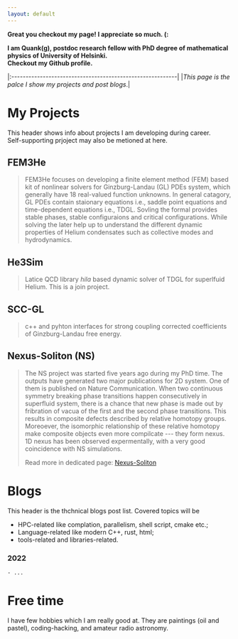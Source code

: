 ```yaml
---
layout: default
---
```


**Great you checkout my page! I appreciate so much. (:**

**I am Quank(g), postdoc research fellow with PhD degree of mathematical physics of University of Helsinki.**
<br/>
**Checkout my Github profile.**

|:----------------------------------------------------------|
|_This page is the palce I show my projects and post blogs_.|

# My Projects

This header shows info about projects I am developing during career.
<br/>
Self-supporting prjoject may also be metioned at here.

## FEM3He

> FEM3He focuses on developing a finite element method (FEM) based kit of nonlinear solvers for Ginzburg-Landau (GL) PDEs system, which generally have 18 real-valued function unknowns. 
> In general catagory, GL PDEs contain staionary equations i.e., saddle point equations and time-dependent equations i.e., TDGL. Sovling the formal provides stable phases, stable configuraions and 
> critical configurations. While solving the later help up to understand the different dynamic properties of Helium condensates such as collective modes and hydrodynamics.

## He3Sim

> Latice QCD library _hila_ based dynamic solver of TDGL for superlfuid Helium. This is a join project.

## SCC-GL

> c++ and pyhton interfaces for strong coupling corrected coefficients of Ginzburg-Landau free energy. 

## Nexus-Soliton (NS)

> The NS project was started five years ago during my PhD time. The outputs have generated two major publications for 2D system. One of them is published on Nature Communication.
> When two continuous symmetry breaking phase transitions happen consecutively in superfluid system, there is a chance that new phase is made out by fribration of vacua of the first and the second phase transitions.
> This results in composite defects described by relative homotopy groups. Moreoever, the isomorphic relationship of these relative homotopy make composite objects even more compilcate --- they form nexus.
> 1D nexus has been observed expermentally, with a very good coincidence with NS simulations.
>
> Read more in dedicated page: [Nexus-Soliton](./nexus_soliton.html)

# Blogs

This header is the thchnical blogs post list. Covered topics will be
* HPC-related like complation, parallelism, shell script, cmake etc.;
* Language-related like modern C++, rust, html;
* tools-related and libraries-related.

### 2022
    - ...

# Free time

I have few hobbies which I am really good at. They are paintings (oil and pastel), coding-hacking, and amateur radio astronomy.
